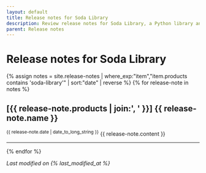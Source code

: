 ```yaml
---
layout: default
title: Release notes for Soda Library 
description: Review release notes for Soda Library, a Python library and CLI for testing data quality.
parent: Release notes
---
```


# Release notes for Soda Library



{% assign notes = site.release-notes | where_exp:"item","item.products contains 'soda-library'" | sort:"date" | reverse %}
{% for release-note in notes %}
  <h2>[{{ release-note.products | join:', ' }}] {{ release-note.name }}</h2>
  <sup>{{ release-note.date | date_to_long_string }}</sup>
  {{ release-note.content }}
  <hr/>
{% endfor %}

*Last modified on {% last_modified_at %}*